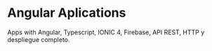 # Angular Aplications
Apps with Angular, Typescript, IONIC 4, Firebase, API REST, HTTP y despliegue completo.
